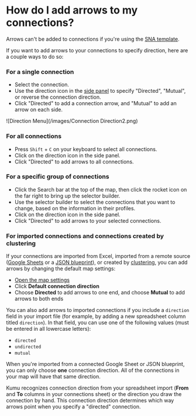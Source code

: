 # How do I add arrows to my connections?

<p class="alert alert-warning">
Arrows can't be added to connections if you're using the <a class="alert-link" href="https://docs.kumu.io/guides/templates.html#sna-social-network-analysis-template">SNA template</a>.
</p>

If you want to add arrows to your connections to specify direction, here are a couple ways to do so:

### For a single connection

* Select the connection.
* Use the direction icon <i class="fa fa-exchange">  </i> in the [side panel](/overview/map-editor.md#side-panel) to specify "Directed", "Mutual", or reverse <i class="fa fa-random"></i> the connection direction.
* Click "Directed" to add a connection arrow, and "Mutual" to add an arrow on each side.

![Direction Menu](/images/Connection Direction2.png)

### For all connections

* Press `Shift` + `C` on your keyboard to select all connections.
* Click on the direction icon <i class="fa fa-exchange">  </i> in the side panel.
* Click "Directed" to add arrows to all connections.


### For a specific group of connections

* Click the Search bar at the top of the map, then click the rocket icon <i class="fa fa-rocket">  </i> on the far right to bring up the selector builder.
* Use the selector builder to select the connections that you want to change, based on the information in their profiles.
* Click on the direction icon <i class="fa fa-exchange">  </i> in the side panel.
* Click "Directed" to add arrows to your selected connections.


### For imported connections and connections created by clustering

If your connections are imported from Excel, imported from a remote source ([Google Sheets](/guides/import.html#import-from-google-sheets) or a [JSON blueprint](/guides/blueprints.html#set-a-remote-blueprint)), or created by [clustering](/guides/clustering.html), you can add arrows by changing the default map settings:

* [Open the map settings](/overview/settings.html#map-settings)
* Click **Default connection direction**
* Choose **Directed** to add arrows to one end, and choose **Mutual** to add arrows to both ends

You can also add arrows to imported connections if you include a `direction` field in your import file (for example, by adding a new spreadsheet column titled `direction`). In that field, you can use one of the following values (must be entered in all lowercase letters):
- `directed`
- `undirected`
- `mutual`

<p class="alert alert-warning">
When you're imported from a connected Google Sheet or JSON blueprint, you can only choose <strong>one</strong> connection direction. All of the connections in your map will have that same direction.
</p>

<p class="alert alert-info">
Kumu recognizes connection direction from your spreadsheet import (<strong>From</strong> and <strong>To</strong> columns in your connections sheet) or the direction you draw the connection by hand. This connection direction determines which way arrows point when you specify a "directed" connection.
</p>

